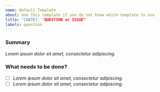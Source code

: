 ```yaml
---
name: Default Template
about: Use this template if you do not know which template to use
title: "[DATE]: "QUESTION or ISSUE"
labels: question
---
```


<!--
This template copied from the [Turing Way](https://github.com/alan-turing-institute/the-turing-way/blob/main/.github/ISSUE_TEMPLATE/ISSUE_TEMPLATE.md?plain=1)
Please complete the following sections when you open an issue.
-->
### Summary

<!-- Please provide a detailed description of the change or addition you are proposing, or the question you're asking. Please provide as much context as possible and link to related issues and/or pull requests.
-->

*Lorem ipsum dolor sit amet, consectetur adipiscing.*

### What needs to be done?

<!-- We suggest using bullets (indicated by * or -) and filled checkboxes [x] here -->

- [ ] *Lorem ipsum dolor sit amet, consectetur adipiscing.*
- [ ] *Lorem ipsum dolor sit amet, consectetur adipiscing.*
